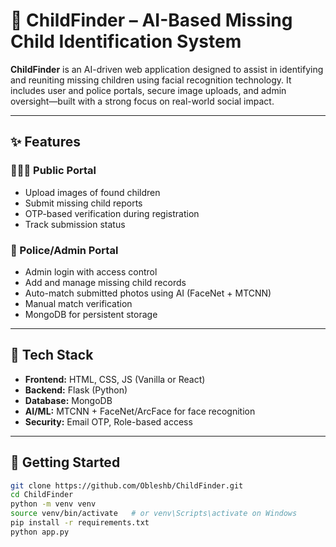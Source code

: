 # 👶 ChildFinder – AI-Based Missing Child Identification System

**ChildFinder** is an AI-driven web application designed to assist in identifying and reuniting missing children using facial recognition technology. It includes user and police portals, secure image uploads, and admin oversight—built with a strong focus on real-world social impact.

---

## ✨ Features

### 👨‍👩‍👧 Public Portal
- Upload images of found children
- Submit missing child reports
- OTP-based verification during registration
- Track submission status

### 👮 Police/Admin Portal
- Admin login with access control
- Add and manage missing child records
- Auto-match submitted photos using AI (FaceNet + MTCNN)
- Manual match verification
- MongoDB for persistent storage

---

## 🔧 Tech Stack

- **Frontend:** HTML, CSS, JS (Vanilla or React)
- **Backend:** Flask (Python)
- **Database:** MongoDB
- **AI/ML:** MTCNN + FaceNet/ArcFace for face recognition
- **Security:** Email OTP, Role-based access

---

## 🚀 Getting Started

```bash
git clone https://github.com/Obleshb/ChildFinder.git
cd ChildFinder
python -m venv venv
source venv/bin/activate   # or venv\Scripts\activate on Windows
pip install -r requirements.txt
python app.py
